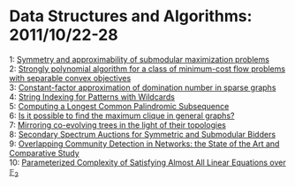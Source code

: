 # Data Structures and Algorithms: 2011/10/22-28  
1: [Symmetry and approximability of submodular maximization problems](https://doi.org/10.48550/arXiv.1110.4860)  
2: [Strongly polynomial algorithm for a class of minimum-cost flow problems  with separable convex objectives](https://doi.org/10.48550/arXiv.1110.4882)  
3: [Constant-factor approximation of domination number in sparse graphs](https://doi.org/10.48550/arXiv.1110.5190)  
4: [String Indexing for Patterns with Wildcards](https://doi.org/10.48550/arXiv.1110.5236)  
5: [Computing a Longest Common Palindromic Subsequence](https://doi.org/10.48550/arXiv.1110.5296)  
6: [Is it possible to find the maximum clique in general graphs?](https://doi.org/10.48550/arXiv.1110.5355)  
7: [Mirroring co-evolving trees in the light of their topologies](https://doi.org/10.48550/arXiv.1110.5704)  
8: [Secondary Spectrum Auctions for Symmetric and Submodular Bidders](https://doi.org/10.48550/arXiv.1110.5753)  
9: [Overlapping Community Detection in Networks: the State of the Art and  Comparative Study](https://doi.org/10.48550/arXiv.1110.5813)  
10: [Parameterized Complexity of Satisfying Almost All Linear Equations over  $\mathbb{F}_2$](https://doi.org/10.48550/arXiv.1110.5915)  